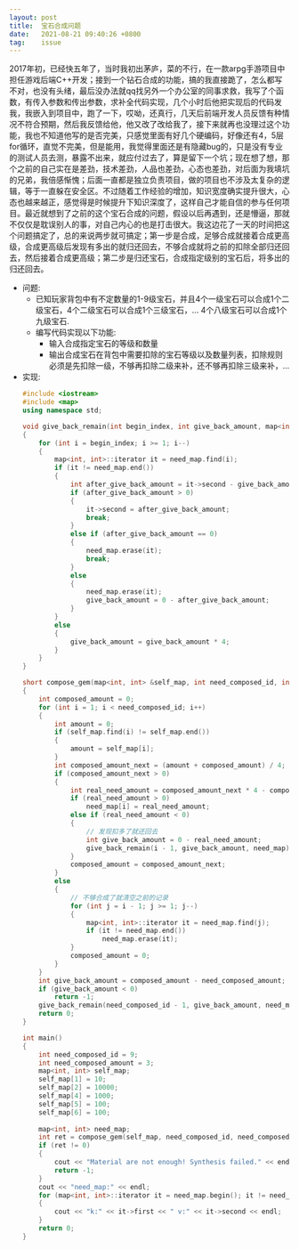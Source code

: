 ```yaml
---
layout: post
title:  宝石合成问题
date:   2021-08-21 09:40:26 +0800
tag:    issue
---
```


2017年初，已经快五年了，当时我初出茅庐，菜的不行，在一款arpg手游项目中担任游戏后端C++开发；接到一个钻石合成的功能，搞的我直接跪了，怎么都写不对，也没有头绪，最后没办法就qq找另外一个办公室的同事求救，我写了个函数，有传入参数和传出参数，求补全代码实现，几个小时后他把实现后的代码发我，我嵌入到项目中，跑了一下，哎呦，还真行，几天后前端开发人员反馈有种情况不符合预期，然后我反馈给他，他又改了改给我了，接下来就再也没理过这个功能，我也不知道他写的是否完美，只感觉里面有好几个硬编码，好像还有4，5层for循环，直觉不完美，但是能用，我觉得里面还是有隐藏bug的，只是没有专业的测试人员去测，暴露不出来，就应付过去了，算是留下一个坑；现在想了想，那个之前的自己实在是差劲，技术差劲，人品也差劲，心态也差劲，对后面为我填坑的兄弟，我倍感惭愧；后面一直都是独立负责项目，做的项目也不涉及太复杂的逻辑，等于一直躲在安全区。不过随着工作经验的增加，知识宽度确实提升很大，心态也越来越正，感觉得是时候提升下知识深度了，这样自己才能自信的参与任何项目。最近就想到了之前的这个宝石合成的问题，假设以后再遇到，还是懵逼，那就不仅仅是耽误别人的事，对自己内心的也是打击很大。我这边花了一天的时间把这个问题搞定了，总的来说两步就可搞定；第一步是合成，足够合成就接着合成更高级，合成更高级后发现有多出的就归还回去，不够合成就将之前的扣除全部归还回去，然后接着合成更高级；第二步是归还宝石，合成指定级别的宝石后，将多出的归还回去。

- 问题:
    - 已知玩家背包中有不定数量的1-9级宝石，并且4个一级宝石可以合成1个二级宝石，4个二级宝石可以合成1个三级宝石，... 4个八级宝石可以合成1个九级宝石.
    - 编写代码实现以下功能:
        - 输入合成指定宝石的等级和数量
        - 输出合成宝石在背包中需要扣除的宝石等级以及数量列表，扣除规则必须是先扣除一级，不够再扣除二级来补，还不够再扣除三级来补，...
- 实现:
    ```c++
    #include <iostream>
    #include <map>
    using namespace std;

    void give_back_remain(int begin_index, int give_back_amount, map<int, int> &need_map)
    {
        for (int i = begin_index; i >= 1; i--)
        {
            map<int, int>::iterator it = need_map.find(i);
            if (it != need_map.end())
            {
                int after_give_back_amount = it->second - give_back_amount * 4;
                if (after_give_back_amount > 0)
                {
                    it->second = after_give_back_amount;
                    break;
                }
                else if (after_give_back_amount == 0)
                {
                    need_map.erase(it);
                    break;
                }
                else
                {
                    need_map.erase(it);
                    give_back_amount = 0 - after_give_back_amount;
                }
            }
            else
            {
                give_back_amount = give_back_amount * 4;
            }
        }
    }

    short compose_gem(map<int, int> &self_map, int need_composed_id, int need_composed_amount, map<int, int> &need_map)
    {
        int composed_amount = 0;
        for (int i = 1; i < need_composed_id; i++)
        {
            int amount = 0;
            if (self_map.find(i) != self_map.end())
            {
                amount = self_map[i];
            }
            int composed_amount_next = (amount + composed_amount) / 4;
            if (composed_amount_next > 0)
            {
                int real_need_amount = composed_amount_next * 4 - composed_amount;
                if (real_need_amount > 0)
                    need_map[i] = real_need_amount;
                else if (real_need_amount < 0)
                {
                    // 发现扣多了就还回去
                    int give_back_amount = 0 - real_need_amount;
                    give_back_remain(i - 1, give_back_amount, need_map);
                }
                composed_amount = composed_amount_next;
            }
            else
            {
                // 不够合成了就清空之前的记录
                for (int j = i - 1; j >= 1; j--)
                {
                    map<int, int>::iterator it = need_map.find(j);
                    if (it != need_map.end())
                        need_map.erase(it);
                }
                composed_amount = 0;
            }
        }
        int give_back_amount = composed_amount - need_composed_amount;
        if (give_back_amount < 0)
            return -1;
        give_back_remain(need_composed_id - 1, give_back_amount, need_map);
        return 0;
    }

    int main()
    {
        int need_composed_id = 9;
        int need_composed_amount = 3;
        map<int, int> self_map;
        self_map[1] = 10;
        self_map[2] = 10000;
        self_map[4] = 1000;
        self_map[5] = 100;
        self_map[6] = 100;
        
        map<int, int> need_map;
        int ret = compose_gem(self_map, need_composed_id, need_composed_amount, need_map);
        if (ret != 0)
        {
            cout << "Material are not enough! Synthesis failed." << endl;
            return -1;
        }
        cout << "need_map:" << endl;
        for (map<int, int>::iterator it = need_map.begin(); it != need_map.end(); it++)
        {
            cout << "k:" << it->first << " v:" << it->second << endl;
        }
        return 0;
    }
    ```